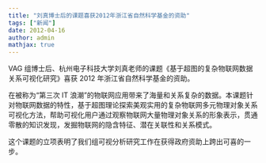 ```yaml
---
title: "刘真博士后的课题喜获2012年浙江省自然科学基金的资助"
tags: ["新闻"]
date: 2012-04-16
author: admin
mathjax: true
---
```


VAG 组博士后、杭州电子科技大学刘真老师的课题《基于超图的复杂物联网数据关系可视化研究》喜获 2012 年浙江省自然科学基金的资助。

在被称为“第三次 IT 浪潮”的物联网应用带来了海量和关系复杂的数据。本课题针对物联网数据的特性，基于超图理论探索美观实用的复杂物联网多元物理对象关系可视化方法，帮助可视化用户通过观察物联网大量物理对象关系的形象表示，贯通零散的知识发现，发掘物联网的隐含特征、潜在关联性和关系模式。

这个课题的立项表明了我们组可视分析研究工作在获得政府资助上跨出可喜的一步。
